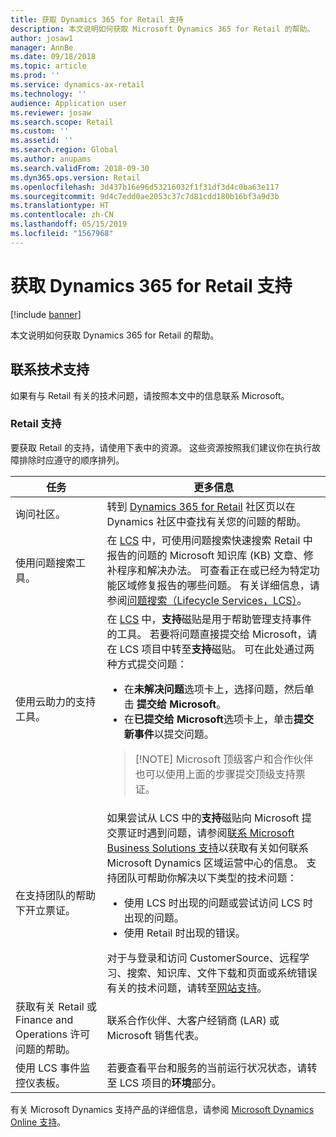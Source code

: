 ```yaml
---
title: 获取 Dynamics 365 for Retail 支持
description: 本文说明如何获取 Microsoft Dynamics 365 for Retail 的帮助。
author: josaw1
manager: AnnBe
ms.date: 09/18/2018
ms.topic: article
ms.prod: ''
ms.service: dynamics-ax-retail
ms.technology: ''
audience: Application user
ms.reviewer: josaw
ms.search.scope: Retail
ms.custom: ''
ms.assetid: ''
ms.search.region: Global
ms.author: anupams
ms.search.validFrom: 2018-09-30
ms.dyn365.ops.version: Retail
ms.openlocfilehash: 3d437b16e96d53216032f1f31df3d4c0ba63e117
ms.sourcegitcommit: 9d4c7edd0ae2053c37c7d81cdd180b16bf3a9d3b
ms.translationtype: HT
ms.contentlocale: zh-CN
ms.lasthandoff: 05/15/2019
ms.locfileid: "1567968"
---
```

# <a name="get-support-for-dynamics-365-for-retail"></a>获取 Dynamics 365 for Retail 支持

[!include [banner](../includes/banner.md)]

本文说明如何获取 Dynamics 365 for Retail 的帮助。

## <a name="contact-support"></a>联系技术支持

如果有与 Retail 有关的技术问题，请按照本文中的信息联系 Microsoft。

### <a name="retail-support"></a>Retail 支持

要获取 Retail 的支持，请使用下表中的资源。 这些资源按照我们建议你在执行故障排除时应遵守的顺序排列。

<table>
<thead>
<tr>
<th>任务</th>
<th>更多信息</th>
</tr>
</thead>
<tbody>
<tr>
<td>询问社区。</td>
<td>转到 <a href="https://community.dynamics.com/365/retail">Dynamics 365 for Retail</a> 社区页以在 Dynamics 社区中查找有关您的问题的帮助。</td>
</tr>
<tr>
<td>使用问题搜索工具。</td>
<td>在 <a href="https://lcs.dynamics.com/">LCS</a> 中，可使用问题搜索快速搜索 Retail 中报告的问题的 Microsoft 知识库 (KB) 文章、修补程序和解决办法。 可查看正在或已经为特定功能区域修复报告的哪些问题。 有关详细信息，请参阅<a href="https://docs.microsoft.com/dynamics365/unified-operations/dev-itpro/lifecycle-services/issue-search-lcs">问题搜索（Lifecycle Services，LCS）</a>。</td>
</tr>
<tr>
<td>使用云助力的支持工具。</td>
<td>在 <a href="https://lcs.dynamics.com/">LCS</a> 中，<strong>支持</strong>磁贴是用于帮助管理支持事件的工具。 若要将问题直接提交给 Microsoft，请在 LCS 项目中转至<strong>支持</strong>磁贴。 可在此处通过两种方式提交问题：
<ul>
<li>在<strong>未解决问题</strong>选项卡上，选择问题，然后单击 <strong>提交给 Microsoft</strong>。</li>
<li>在<strong>已提交给 Microsoft</strong>选项卡上，单击<strong>提交新事件</strong>以提交问题。</li>
</ul>
<blockquote>[!NOTE] Microsoft 顶级客户和合作伙伴也可以使用上面的步骤提交顶级支持票证。</blockquote>
</td>
</tr>
<tr>
<td>在支持团队的帮助下开立票证。</td>
<td>如果尝试从 LCS 中的<strong>支持</strong>磁贴向 Microsoft 提交票证时遇到问题，请参阅<a href="https://mbs.microsoft.com/customersource/northamerica/ax/support/support-news/global_support_contacts_eng">联系 Microsoft Business Solutions 支持</a>以获取有关如何联系 Microsoft Dynamics 区域运营中心的信息。 支持团队可帮助你解决以下类型的技术问题：
<ul>
<li>使用 LCS 时出现的问题或尝试访问 LCS 时出现的问题。</li>
<li>使用 Retail 时出现的错误。</li>
</ul>
对于与登录和访问 CustomerSource、远程学习、搜索、知识库、文件下载和页面或系统错误有关的技术问题，请转至<a href="https://mbs2.microsoft.com/members/VoiceSupport/VoiceSupportInternal.aspx">网站支持</a>。</td>
</tr>
<tr>
<td>获取有关 Retail 或 Finance and Operations 许可问题的帮助。</td>
<td>联系合作伙伴、大客户经销商 (LAR) 或 Microsoft 销售代表。</td>
</tr>
<tr>
<td>使用 LCS 事件监控仪表板。</td>
<td>若要查看平台和服务的当前运行状况状态，请转至 LCS 项目的<strong>环境</strong>部分。</td>
</tr>
</tbody>
</table>

有关 Microsoft Dynamics 支持产品的详细信息，请参阅 [Microsoft Dynamics Online 支持](https://dynamics.microsoft.com/en-us/support/)。
